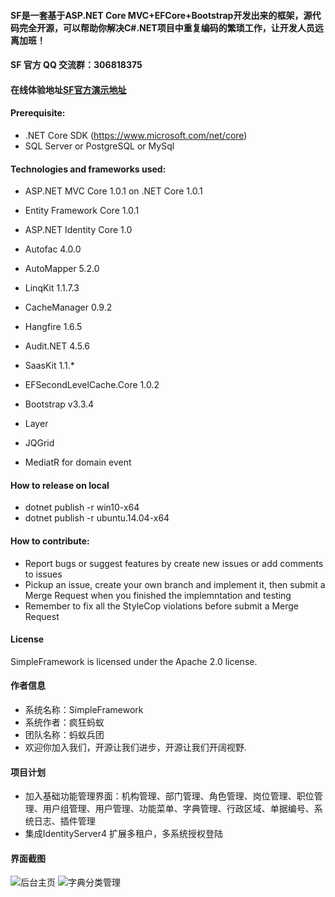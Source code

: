 #### SF是一套基于ASP.NET Core MVC+EFCore+Bootstrap开发出来的框架，源代码完全开源，可以帮助你解决C#.NET项目中重复编码的繁琐工作，让开发人员远离加班！
#### SF 官方 QQ 交流群：306818375
#### 在线体验地址[SF官方演示地址](http://www.mayisite.pro:8080/index.html)

#### Prerequisite:
- .NET Core SDK (https://www.microsoft.com/net/core)
- SQL Server or PostgreSQL or MySql

#### Technologies and frameworks used:
- ASP.NET MVC Core 1.0.1 on .NET Core 1.0.1
- Entity Framework Core 1.0.1
- ASP.NET Identity Core 1.0
- Autofac 4.0.0
- AutoMapper 5.2.0
- LinqKit 1.1.7.3
- CacheManager 0.9.2
- Hangfire 1.6.5
- Audit.NET 4.5.6
- SaasKit 1.1.*
- EFSecondLevelCache.Core 1.0.2

- Bootstrap v3.3.4
- Layer
- JQGrid
- MediatR for domain event
 
#### How to release on local
- dotnet publish -r win10-x64
- dotnet publish -r ubuntu.14.04-x64

#### How to contribute:
- Report bugs or suggest features by create new issues or add comments to issues
- Pickup an issue, create your own branch and implement it, then submit a Merge Request when you finished the implemntation and testing
- Remember to fix all the StyleCop violations before submit a Merge Request

#### License
SimpleFramework is licensed under the Apache 2.0 license.

#### 作者信息
- 系统名称：SimpleFramework
- 系统作者：疯狂蚂蚁
- 团队名称：蚂蚁兵团
- 欢迎你加入我们，开源让我们进步，开源让我们开阔视野.

#### 项目计划
- 加入基础功能管理界面：机构管理、部门管理、角色管理、岗位管理、职位管理、用户组管理、用户管理、功能菜单、字典管理、行政区域、单据编号、系统日志、插件管理
- 集成IdentityServer4 扩展多租户，多系统授权登陆


#### 界面截图

![后台主页](https://git.oschina.net/tang1022.cool/SFramework/raw/master/miscellaneous/SFInfo.png)
![字典分类管理](https://git.oschina.net/tang1022.cool/SFramework/raw/master/miscellaneous/SF_DataItem.png)